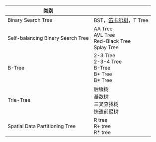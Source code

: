 |类别||
|--|--|
|Binary Search Tree|BST，[笛卡尔树](https://zh.wikipedia.org/wiki/%E7%AC%9B%E5%8D%A1%E5%B0%94%E6%A0%91)，T Tree|
|Self-balancing Binary Search Tree| AA Tree<br> AVL Tree<br>Red-Black Tree<br>Splay Tree|
|B-Tree|2-3 Tree<br> 2-3-4 Tree<br> B-Tree<br> B+ Tree<br> B* Tree|
|Trie-Tree|后缀树<br>基数树<br>三叉查找树<br>快速前缀树 |
|Spatial Data Partitioning Tree|R tree<br> R+ tree<br>R* tree|
